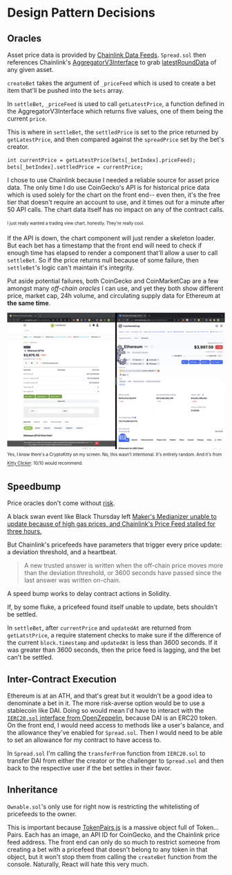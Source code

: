 # Design Pattern Decisions

## Oracles
Asset price data is provided by [Chainlink Data Feeds](https://data.chain.link/). `Spread.sol` then references Chainlink's [AggregatorV3Interface](https://github.com/smartcontractkit/chainlink/blob/master/contracts/src/v0.8/interfaces/AggregatorV3Interface.sol) to grab [latestRoundData](https://docs.chain.link/docs/get-the-latest-price/) of any given asset.

`createBet` takes the argument of `_priceFeed` which is used to create a bet item that'll be pushed into the `bets` array.

In `settleBet`, `_priceFeed` is used to call `getLatestPrice`, a function defined in the AggregatorV3Interface which returns five values, one of them being the current `price`.

This is where in `settleBet`, the `settledPrice` is set to the price returned by `getLatestPrice`, and then compared against the `spreadPrice` set by the bet's creator.

```solidity
int currentPrice = getLatestPrice(bets[_betIndex].priceFeed);
bets[_betIndex].settledPrice = currentPrice;
```

I chose to use Chainlink because I needed a reliable source for asset price data. The only time I do use CoinGecko's API is for historical price data which is used solely for the chart on the front end-- even then, it's the free tier that doesn't require an account to use, and it times out for a minute after 50 API calls. The chart data itself has no impact on any of the contract calls.

<sub><sup>I just really wanted a trading view chart, honestly. They're really cool.</sup></sub>

If the API is down, the chart component will just render a skeleton loader. But each bet has a timestamp that the front end will need to check if enough time has elapsed to render a component that'll allow a user to call `settleBet`. So if the price returns null because of some failure, then `settleBet`'s logic can't maintain it's integrity.

Put aside potential failures, both CoinGecko and CoinMarketCap are a few amongst many *off-chain oracles* I can use, and yet they both show different price, market cap, 24h volume, and circulating supply data for Ethereum at **the same time**.

![api-snafu](./images/api.png)
<sub><sup>Yes, I know there's a CryptoKitty on my screen. No, this wasn't intentional. It's entirely random. And it's from [Kitty Clicker](https://chrome.google.com/webstore/detail/kitty-clicker/nmjjmlhjfmaaceldcbmdndfokbigohkm). 10/10 would recommend.</sup></sub>

## Speedbump
Price oracles don't come without [risk](https://samczsun.com/so-you-want-to-use-a-price-oracle/).

A black swan event like Black Thursday left [Maker's Medianizer unable to update because of high gas prices, and Chainlink's Price Feed stalled for three hours.](https://insights.glassnode.com/what-really-happened-to-makerdao/)

But Chainlink's pricefeeds have parameters that trigger every price update: a deviation threshold, and a heartbeat.

> A new trusted answer is written when the off-chain price moves more than the deviation threshold, or 3600 seconds have passed since the last answer was written on-chain.

A speed bump works to delay contract actions in Solidity.

If, by some fluke, a pricefeed found itself unable to update, bets shouldn't be settled.

In `settleBet`, after `currentPrice` and `updatedAt` are returned from `getLatstPrice`, a require statement checks to make sure if the difference of the current `block.timestamp` and `updatedAt` is less than 3600 seconds. If it was greater than 3600 seconds, then the price feed is lagging, and the bet can't be settled.

## Inter-Contract Execution
Ethereum is at an ATH, and that's great but it wouldn't be a good idea to denominate a bet in it. The more risk-averse option would be to use a stablecoin like DAI. Doing so would mean I'd have to interact with the [`IERC20.sol` interface from OpenZeppelin](https://docs.openzeppelin.com/contracts/2.x/api/token/erc20), because DAI is an ERC20 token. On the front end, I would need access to methods like a user's balance, and the allowance they've enabled for `Spread.sol`. Then I would need to be able to set an allowance for my contract to have access to.

In `Spread.sol` I'm calling the `transferFrom` function from `IERC20.sol` to transfer DAI from either the creator or the challenger to `Spread.sol` and then back to the respective user if the bet settles in their favor.

## Inheritance
`Ownable.sol`'s only use for right now is restricting the whitelisting of pricefeeds to the owner.

This is important because [TokenPairs.js](../src/constants/TokenPairs.js) is a massive object full of Token... Pairs. Each has an image, an API ID for CoinGecko, and the Chainlink price feed address. The front end can only do so much to restrict someone from creating a bet with a pricefeed that doesn't belong to any token in that object, but it won't stop them from calling the `createBet` function from the console. Naturally, React will hate this very much.